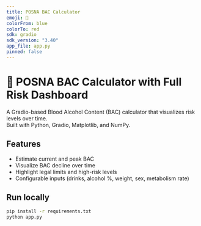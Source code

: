 ```yaml
---
title: POSNA BAC Calculator
emoji: 🍺
colorFrom: blue
colorTo: red
sdk: gradio
sdk_version: "3.40"
app_file: app.py
pinned: false
---
```


# 🍺 POSNA BAC Calculator with Full Risk Dashboard

A Gradio-based Blood Alcohol Content (BAC) calculator that visualizes risk levels over time.  
Built with Python, Gradio, Matplotlib, and NumPy.  

## Features
- Estimate current and peak BAC
- Visualize BAC decline over time
- Highlight legal limits and high-risk levels
- Configurable inputs (drinks, alcohol %, weight, sex, metabolism rate)

## Run locally
```bash
pip install -r requirements.txt
python app.py
